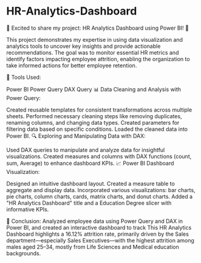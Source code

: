 # HR-Analytics-Dashboard
🚀 Excited to share my project: HR Analytics Dashboard using Power BI! 🚀

This project demonstrates my expertise in using data visualization and analytics tools to uncover key insights and provide actionable recommendations. The goal was to monitor essential HR metrics and identify factors impacting employee attrition, enabling the organization to take informed actions for better employee retention.

🔧 Tools Used:

Power BI Power Query DAX Query 📊 Data Cleaning and Analysis with Power Query:

Created reusable templates for consistent transformations across multiple sheets. Performed necessary cleaning steps like removing duplicates, renaming columns, and changing data types. Created parameters for filtering data based on specific conditions. Loaded the cleaned data into Power BI. 🔍 Exploring and Manipulating Data with DAX:

Used DAX queries to manipulate and analyze data for insightful visualizations. Created measures and columns with DAX functions (count, sum, Average) to enhance dashboard KPIs. 📈 Power BI Dashboard Visualization:

Designed an intuitive dashboard layout. Created a measure table to aggregate and display data. Incorporated various visualizations: bar charts, pie charts, column charts, cards, matrix charts, and donut charts. Added a "HR Analytics Dashboard" title and a Education Degree slicer with informative KPIs.

📌 Conclusion: Analyzed employee data using Power Query and DAX in Power BI, and created an interactive dashboard to track This HR Analytics Dashboard highlights a 16.12% attrition rate, primarily driven by the Sales department—especially Sales Executives—with the highest attrition among males aged 25–34, mostly from Life Sciences and Medical education backgrounds.

